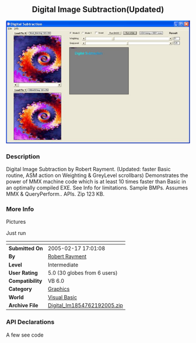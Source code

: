 ﻿<div align="center">

## Digital Image Subtraction\(Updated\)

<img src="PIC20052171216433594.jpg">
</div>

### Description

Digital Image Subtraction by Robert Rayment. (Updated: faster Basic routine, ASM action on Weighting & GreyLevel scrollbars) Demonstrates the power of MMX machine code which is at least 10 times faster than Basic in an optimally compiled EXE. See Info for limitations. Sample BMPs. Assumes MMX & QueryPerform.. APIs. Zip 123 KB.
 
### More Info
 
Pictures

Just run


<span>             |<span>
---                |---
**Submitted On**   |2005-02-17 17:01:08
**By**             |[Robert Rayment](https://github.com/Planet-Source-Code/PSCIndex/blob/master/ByAuthor/robert-rayment.md)
**Level**          |Intermediate
**User Rating**    |5.0 (30 globes from 6 users)
**Compatibility**  |VB 6\.0
**Category**       |[Graphics](https://github.com/Planet-Source-Code/PSCIndex/blob/master/ByCategory/graphics__1-46.md)
**World**          |[Visual Basic](https://github.com/Planet-Source-Code/PSCIndex/blob/master/ByWorld/visual-basic.md)
**Archive File**   |[Digital\_Im1854762192005\.zip](https://github.com/Planet-Source-Code/robert-rayment-digital-image-subtraction-updated__1-58968/archive/master.zip)

### API Declarations

A few see code





